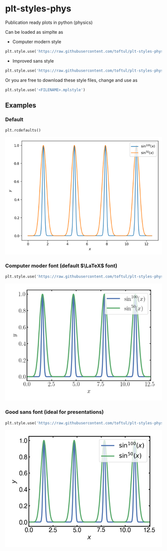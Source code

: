 # plt-styles-phys
Publication ready plots in python (physics)

Can be loaded as simplte as
- Computer modern style

```python
plt.style.use('https://raw.githubusercontent.com/toftul/plt-styles-phys/main/phys-plots-cm.mplstyle')
```

- Improved sans style

```python
plt.style.use('https://raw.githubusercontent.com/toftul/plt-styles-phys/main/phys-plots-sans.mplstyle')
```

Or you are free to download these style files, change and use as
```python
plt.style.use('<FILENAME>.mplstyle')
```

## Examples

### Default
```python
plt.rcdefaults()
```
![Default](./figs/fig3.png)

### Computer moder font (default $\LaTeX$ font)
```python
plt.style.use('https://raw.githubusercontent.com/toftul/plt-styles-phys/main/phys-plots-cm.mplstyle')
```
![Computer modern](./figs/fig1.png)

### Good sans font (ideal for presentations)
```python
plt.style.use('https://raw.githubusercontent.com/toftul/plt-styles-phys/main/phys-plots-sans.mplstyle')
```
![Improved sans](./figs/fig2.png)